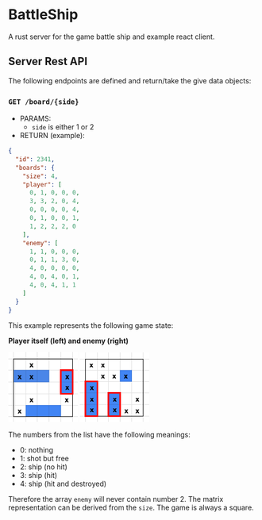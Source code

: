 # BattleShip
A rust server for the game battle ship and example react client.

## Server Rest API

The following endpoints are defined and return/take the give data objects:

### `GET /board/{side}`

- PARAMS:
  - `side` is either 1 or 2
- RETURN (example):
```json
{
  "id": 2341,
  "boards": {
    "size": 4,
    "player": [
      0, 1, 0, 0, 0,
      3, 3, 2, 0, 4,
      0, 0, 0, 0, 4,
      0, 1, 0, 0, 1,
      1, 2, 2, 2, 0
    ],
    "enemy": [
      1, 1, 0, 0, 0,
      0, 1, 1, 3, 0,
      4, 0, 0, 0, 0,
      4, 0, 4, 0, 1,
      4, 0, 4, 1, 1
    ]
  }
}
```

This example represents the following game state:

**Player itself (left) and enemy (right)**

<img src="docs/image/ship1.png" width="140px" style="display: inline-block">
<img src="docs/image/ship2.png" width="140px" style="display: inline-block">

The numbers from the list have the following meanings:

- 0: nothing
- 1: shot but free
- 2: ship (no hit)
- 3: ship (hit)
- 4: ship (hit and destroyed)

Therefore the array `enemy` will never contain number 2. The matrix representation can be derived from the `size`. The game is always a square.